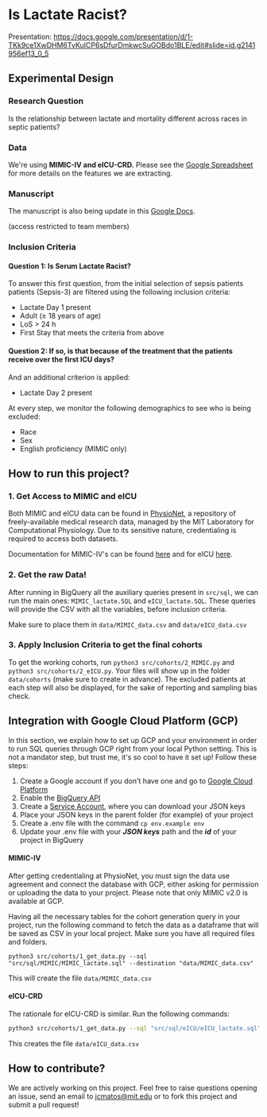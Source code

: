 # Is Lactate Racist?

Presentation: https://docs.google.com/presentation/d/1-TKk9ce1XwDHM6TvKuICP6sDfurDmkwcSuGOBdo1BLE/edit#slide=id.g2141956ef13_0_5

## Experimental Design

### Research Question

Is the relationship between lactate and mortality different across races in septic patients? 

### Data

We're using **MIMIC-IV and eICU-CRD.** Please see the [Google Spreadsheet](https://docs.google.com/spreadsheets/d/1NYRQ-eGS3CQEKjPwsEqoLHe82ctdbPU_LBAuY_EdbfI/edit#gid=0) for more details on the features we are extracting.

### Manuscript

The manuscript is also being update in this [Google Docs](https://docs.google.com/document/d/1svoJH6kvBGYszjV7cqea03cmn5A76vKgUOjln66AChE/edit?usp=sharing).

(access restricted to team members)

### Inclusion Criteria

#### Question 1: Is Serum Lactate Racist?

To answer this first question, from the initial selection of sepsis patients patients (Sepsis-3) are filtered using the following inclusion criteria:

- Lactate Day 1 present
- Adult (≥ 18 years of age)
- LoS > 24 h
- First Stay that meets the criteria from above

#### Question 2: If so, is that because of the treatment that the patients receive over the first ICU days?

And an additional criterion is applied:

- Lactate Day 2 present

At every step, we monitor the following demographics to see who is being excluded:

- Race
- Sex
- English proficiency (MIMIC only)


## How to run this project?

### 1. Get Access to MIMIC and eICU

Both MIMIC and eICU data can be found in [PhysioNet](https://physionet.org/), a repository of freely-available medical research data, managed by the MIT Laboratory for Computational Physiology. Due to its sensitive nature, credentialing is required to access both datasets.

Documentation for MIMIC-IV's can be found [here](https://mimic.mit.edu/) and for eICU [here](https://eicu-crd.mit.edu/).

### 2. Get the raw Data!

After running in BigQuery all the auxiliary queries present in `src/sql`, we can run the main ones: `MIMIC_lactate.SQL` and `eICU_lactate.SQL`. These queries will provide the CSV with all the variables, before inclusion criteria.

Make sure to place them in `data/MIMIC_data.csv` and `data/eICU_data.csv`

### 3. Apply Inclusion Criteria to get the final cohorts

To get the working cohorts, run `python3 src/cohorts/2_MIMIC.py` and `python3 src/cohorts/2_eICU.py`.
Your files will show up in the folder `data/cohorts` (make sure to create in advance).
The excluded patients at each step will also be displayed, for the sake of reporting and sampling bias check.


## Integration with Google Cloud Platform (GCP)

In this section, we explain how to set up GCP and your environment in order to run SQL queries through GCP right from your local Python setting. This is not a mandator step, but trust me, it's so cool to have it set up! Follow these steps:

1) Create a Google account if you don't have one and go to [Google Cloud Platform](https://console.cloud.google.com/bigquery)
2) Enable the [BigQuery API](https://console.cloud.google.com/apis/api/bigquery.googleapis.com)
3) Create a [Service Account](https://console.cloud.google.com/iam-admin/serviceaccounts), where you can download your JSON keys
4) Place your JSON keys in the parent folder (for example) of your project
5) Create a .env file with the command `cp env.example env `
6) Update your .env file with your ***JSON keys*** path and the ***id*** of your project in BigQuery

#### MIMIC-IV

After getting credentialing at PhysioNet, you must sign the data use agreement and connect the database with GCP, either asking for permission or uploading the data to your project. Please note that only MIMIC v2.0 is available at GCP.

Having all the necessary tables for the cohort generation query in your project, run the following command to fetch the data as a dataframe that will be saved as CSV in your local project. Make sure you have all required files and folders.

```shell
python3 src/cohorts/1_get_data.py --sql "src/sql/MIMIC/MIMIC_lactate.sql" --destination "data/MIMIC_data.csv"
```

This will create the file `data/MIMIC_data.csv`

#### eICU-CRD

The rationale for eICU-CRD is similar. Run the following commands:

```sh
python3 src/cohorts/1_get_data.py --sql "src/sql/eICU/eICU_lactate.sql" --destination "data/eICU_data.csv"
```

This creates the file `data/eICU_data.csv`

## How to contribute?

We are actively working on this project.
Feel free to raise questions opening an issue, send an email to jcmatos@mit.edu or to fork this project and submit a pull request!
